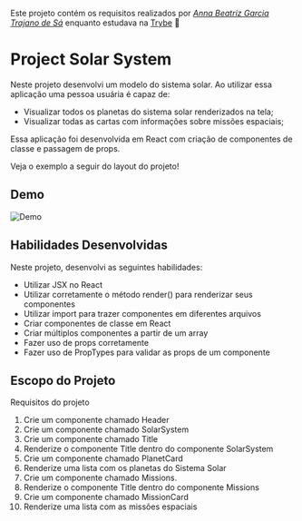 Este projeto contém os requisitos realizados por _[Anna Beatriz Garcia Trajano de Sá](www.linkedin.com/in/anna-beatriz-trajano-de-sá)_ enquanto estudava na [Trybe](https://www.betrybe.com/) :rocket:

# Project Solar System

Neste projeto desenvolvi um modelo do sistema solar. Ao utilizar essa aplicação uma pessoa usuária é capaz de:

 - Visualizar todos os planetas do sistema solar renderizados na tela;
 - Visualizar todas as cartas com informações sobre missões espaciais;
 
  Essa aplicação foi desenvolvida em React com criação de componentes de classe e passagem de props.

Veja o exemplo a seguir do layout do projeto!

## Demo

![Demo](img/video.gif)

## Habilidades Desenvolvidas

Neste projeto, desenvolvi as seguintes habilidades:

 - Utilizar JSX no React
 - Utilizar corretamente o método render() para renderizar seus componentes
 - Utilizar import para trazer componentes em diferentes arquivos
 - Criar componentes de classe em React
 - Criar múltiplos componentes a partir de um array
 - Fazer uso de props corretamente
 - Fazer uso de PropTypes para validar as props de um componente

## Escopo do Projeto

Requisitos do projeto
1. Crie um componente chamado Header
2. Crie um componente chamado SolarSystem
3. Crie um componente chamado Title
4. Renderize o componente Title dentro do componente SolarSystem
5. Crie um componente chamado PlanetCard
6. Renderize uma lista com os planetas do Sistema Solar
7. Crie um componente chamado Missions.
8. Renderize o componente Title dentro do componente Missions
9. Crie um componente chamado MissionCard
10. Renderize uma lista com as missões espaciais
